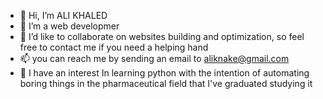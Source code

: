 - 👋 Hi, I’m ALI KHALED
- 👀 I’m a web developmer
- 💞️ I’d like to collaborate on websites building and optimization, so feel free to contact me if you need a helping hand
- 📫 you can reach me by sending an email to aliknake@gmail.com
- 🌱 I have an interest In learning python with the intention of automating boring things in the pharmaceutical field that I've graduated studying it
<!---
ALI-KHALED-13/ALI-KHALED-13 is a ✨ special ✨ repository because its `README.md` (this file) appears on your GitHub profile.
You can click the Preview link to take a look at your changes.
--->
